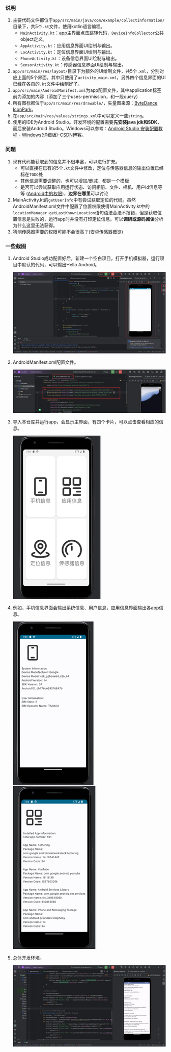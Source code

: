 ### 说明

1. 主要代码文件都位于`app/src/main/java/com/example/collectinformation/`目录下，共5个`.kt`文件，使用kotlin语言编程。
   - `MainActivity.kt`：app主界面点击跳转代码，`DeviceInfoCollector`公共object定义。
   - `AppActivity.kt`：应用信息界面UI绘制与输出。
   - `LocActivity.kt`：定位信息界面UI绘制与输出。
   - `PhoneActivity.kt`：设备信息界面UI绘制与输出。
   - `SensorActivity.kt`：传感器信息界面UI绘制与输出。
2. `app/src/main/res/layout/`目录下为额外的UI绘制文件，共5个`.xml`，分别对应上面的5个界面。其中只使用了`activity_main.xml`，另外四个信息界面的UI已经在各自的`.kt`文件中绘制好了。
3. `app/src/main/AndroidManifest.xml`为app配置文件，其中application标签前为添加的内容（添加了三个uses-permission，和一段query）
4. 所有图标都位于`app/src/main/res/drawable/`，矢量图来源：[ByteDance IconPark](https://iconpark.oceanengine.com/official)。
5. 在`app/src/main/res/values/strings.xml`中可以定义一些`string`。
6. 使用的IDE为Android Studio。开发环境的配置需要**先安装java jdk和SDK**，而后安装Android Studio。Windows可以参考：[Android Studio 安装配置教程 - Windows(详细版)-CSDN博客](https://blog.csdn.net/qq_38436214/article/details/105073213)。



### 问题

1. 现有代码能获取到的信息并不很丰富，可以进行扩充。
   - 可以直接在已有的5个`.kt`文件中修改，定位与传感器信息的输出位置已经标在`TODO`处
   - 其他信息需要调整的，也可以增加/删减，都是一个模板
   - 是否可以尝试获取应用运行状态、访问相册、文件、相机、用户id信息等等 ([Android中的权限](https://developer.android.com/guide/topics/permissions/overview?hl=zh-cn))，**边界在哪里**可以讨论
2. MainActivity.kt的`getUserInfo`中有尝试获取定位的代码。虽然AndroidManifest.xml文件中配置了位置权限使得MainActivity.kt中的`locationManager.getLastKnownLocation`语句语法合法不报错，但是获取位置信息是失败的，运行app时并没有打印定位信息。可以**调研或源码阅读**分析为什么这里无法获得。
3. 猜测传感器需要的权限可能不会很高？([安卓传感器概览](https://developer.android.com/develop/sensors-and-location/sensors/sensors_overview?hl=zh-cn))



### 一些截图

1. Android Studio成功配置好后，新建一个空白项目，打开手机模拟器，运行项目中默认的代码，可以输出Hello Android。

   <img src=".\screenshots\1.png" alt="1test，Android studio起模拟器运行编写的程序代码" style="zoom:50%;" />

2. AndroidManifest.xml配置文件。

   ![2为本程序添加权限，使其能够获取到更多信息](.\screenshots\2.png)

3. 导入本仓库并运行app，会显示主界面，有四个卡片，可以点击查看相应的信息。

   <img src=".\screenshots\6.png" alt="主界面" style="zoom:50%;" />

4. 例如，手机信息界面会输出系统信息、用户信息，应用信息界面输出各app信息。

   <img src=".\screenshots\4.png" alt="设备信息" style="zoom:50%;" /><img src=".\screenshots\5.png" alt="设备信息" style="zoom:50%;" />
5. 总体开发环境。

   ![5总体开发环境](.\screenshots\7.png)


